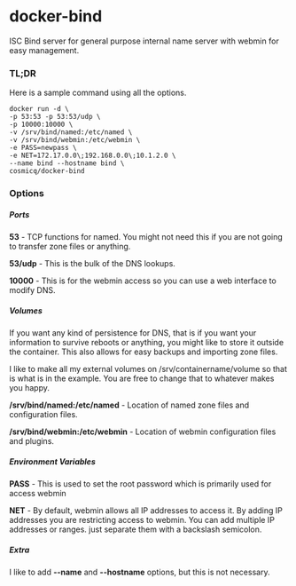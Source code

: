 docker-bind
===========

ISC Bind server for general purpose internal name server with webmin for easy management.

### TL;DR ###

Here is a sample command using all the options.

    docker run -d \
    -p 53:53 -p 53:53/udp \
    -p 10000:10000 \
    -v /srv/bind/named:/etc/named \
    -v /srv/bind/webmin:/etc/webmin \
    -e PASS=newpass \
    -e NET=172.17.0.0\;192.168.0.0\;10.1.2.0 \
    --name bind --hostname bind \
    cosmicq/docker-bind

### Options ###

##### Ports #####

**53** - TCP functions for named.  You might not need this if you are not going to transfer
 zone files or anything.

**53/udp** - This is the bulk of the DNS lookups.

**10000** - This is for the webmin access so you can use a web interface to modify DNS.

##### Volumes #####

If you want any kind of persistence for DNS, that is if you want your information to survive
 reboots or anything, you might like to store it outside the container.  This also allows for
 easy backups and importing zone files.

I like to make all my external volumes on /srv/containername/volume so that is what is in the
 example.  You are free to change that to whatever makes you happy.

**/srv/bind/named:/etc/named** - Location of named zone files and configuration files.

**/srv/bind/webmin:/etc/webmin** - Location of webmin configuration files and plugins.

##### Environment Variables #####

**PASS** - This is used to set the root password which is primarily used for access webmin

**NET** - By default, webmin allows all IP addresses to access it.  By adding IP addresses
 you are restricting access to webmin.  You can add multiple IP addresses or ranges. 
 just separate them with a backslash semicolon. 

##### Extra #####

I like to add **--name** and **--hostname** options, but this is not necessary.
